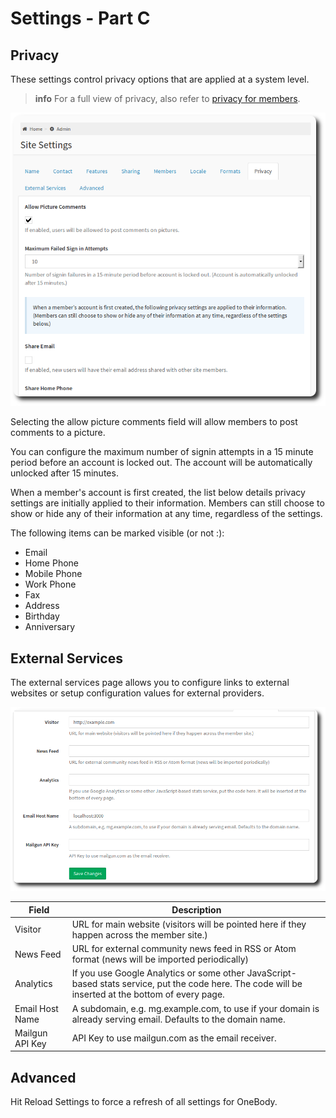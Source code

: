 # Settings - Part C

## Privacy

These settings control privacy options that are applied at a system level.

>**info** For a full view of privacy, also refer to [privacy for members](../people/README.html#setting-privacy-options).

![Privacy Settings](../img/admin/settings-7.png)

Selecting the allow picture comments field will allow members to post comments to a picture.

You can configure the maximum number of signin attempts in a 15 minute period before an account is locked out. The account will be automatically unlocked after 15 minutes.

When a member's account is first created, the list below details privacy settings are initially applied to their information. Members can still choose to show or hide any of their information at any time, regardless of the settings.

The following items can be marked visible (or not :):
* Email
* Home Phone
* Mobile Phone
* Work Phone
* Fax
* Address
* Birthday
* Anniversary

## External Services

The external services page allows you to configure links to external websites or setup configuration values for external providers.

![External Services](../img/admin/settings-6.png)

| Field | Description |
| -- | -- |
| Visitor | URL for main website (visitors will be pointed here if they happen across the member site.) |
| News Feed | URL for external community news feed in RSS or Atom format (news will be imported periodically) |
| Analytics | If you use Google Analytics or some other JavaScript-based stats service, put the code here. The code will be inserted at the bottom of every page. |
| Email Host Name | A subdomain, e.g. mg.example.com, to use if your domain is already serving email. Defaults to the domain name. |
| Mailgun API Key | API Key to use mailgun.com as the email receiver.|

## Advanced

Hit Reload Settings to force a refresh of all settings for OneBody.









